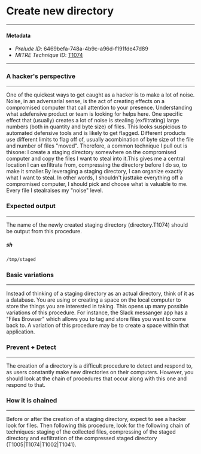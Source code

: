 
# Create new directory

---

#### Metadata

- *Prelude ID*: 6469befa-748a-4b9c-a96d-f191fde47d89
- *MITRE Technique ID*: [T1074](https://attack.mitre.org/techniques/T1074/)

---

### A hacker's perspective

---

One of the quickest ways to get caught as a hacker is to make a lot of noise. Noise, in an adversarial sense, is the act of creating effects on a compromised computer that call attention to your presence. Understanding what adefensive product or team is looking for helps here. One specific effect that (usually) creates a lot of noise is stealing (exfiltrating) large numbers (both in quantity and byte size) of files. This looks suspicious to automated defensive tools and is likely to get flagged. Different products use different limits to flag off of, usually acombination of byte size of the file and number of files "moved". Therefore, a common technique I pull out is thisone: I create a staging directory somewhere on the compromised computer and copy the files I want to steal into it.This gives me a central location I can exfiltrate from, compressing the directory before I do so, to make it smaller.By leveraging a staging directory, I can organize exactly what I want to steal. In other words, I shouldn't justtake everything off a compromised computer, I should pick and choose what is valuable to me. Every file I stealraises my "noise" level.

### Expected output

---

The name of the newly created staging directory (directory.T1074) should be output from this procedure.

##### sh

```sh
/tmp/staged
```

### Basic variations

---

Instead of thinking of a staging directory as an actual directory, think of it as a database. You are using or creating a space on the local computer to store the things you are interested in taking. This opens up many possible variations of this procedure. For instance, the Slack messanger app has a "Files Browser" which allows you to tag and store files you want to come back to. A variation of this procedure may be to create a space within that application.

### Prevent + Detect

---

The creation of a directory is a difficult procedure to detect and respond to, as users constantly make new directories on their computers. However, you should look at the chain of procedures that occur along with this one and respond to that.

### How it is chained

---

Before or after the creation of a staging directory, expect to see a hacker look for files. Then following this procedure, look for the following chain of techniques: staging of the collected files, compressing of the staged directory and exfiltration of the compressed staged directory (T1005|T1074|T1002|T1041).
